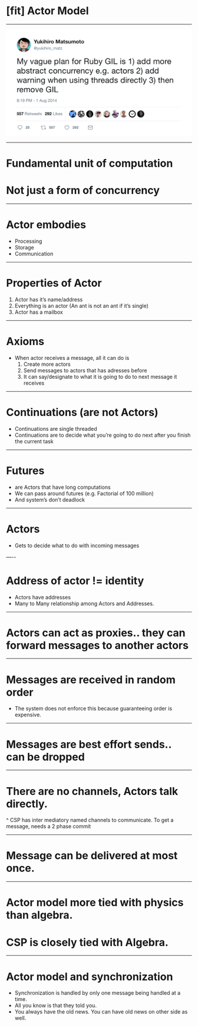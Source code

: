 # [fit] Actor Model

---

![fit](matz.png)

---

# Fundamental unit of computation
# Not just a form of concurrency

---

# Actor embodies
- Processing
- Storage
- Communication

---

# Properties of Actor
1. Actor has it’s name/address
2. Everything is an actor (An ant is not an ant if it’s single)
3. Actor has a mailbox

---

# Axioms
- When actor receives a message, all it can do is
  1. Create more actors
  1. Send messages to actors that has adresses before
  1. It can say/designate to what it is going to do to next message it receives

---

# Continuations (are not Actors)
- Continuations are single threaded
- Continuations are to decide what you’re going to do next after you finish the current task

---


# Futures
- are Actors that have long computations
- We can pass around futures (e.g. Factorial of 100 million)
- And system’s don’t deadlock

---

# Actors 

 - Gets to decide what to do with incoming messages


—--


# Address of actor != identity
- Actors have addresses
- Many to Many relationship among Actors and Addresses.

---

# Actors can act as proxies.. they can forward messages to another actors

---

# Messages are received in random order
- The system does not enforce this because guaranteeing order is expensive.

---

# Messages are best effort sends.. can be dropped

---

#  There are no channels, Actors talk directly.

^ CSP has inter mediatory named channels to communicate. To get a message, needs a 2 phase commit

---

# Message can be delivered at most once.

---

# Actor model more tied with physics than algebra. 
# CSP is closely tied with Algebra.

---

# Actor model and synchronization
- Synchronization is handled by only one message being handled at a time.
- All you know is that they told you.
- You always have the old news. You can have old news on other side as well.

